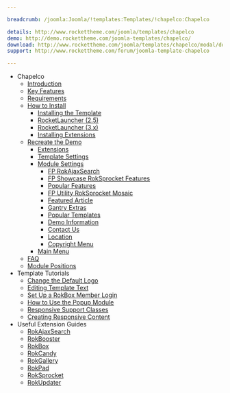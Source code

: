 ```yaml
---

breadcrumb: /joomla:Joomla/!templates:Templates/!chapelco:Chapelco

details: http://www.rockettheme.com/joomla/templates/chapelco
demo: http://demo.rockettheme.com/joomla-templates/chapelco/
download: http://www.rockettheme.com/joomla/templates/chapelco/modal/downloads
support: http://www.rockettheme.com/forum/joomla-template-chapelco

---
```


* Chapelco
    * [Introduction]()
    * [Key Features](INDEX.md#key-features)
    * [Requirements](INDEX.md#requirements)
    * [How to Install](../../platform/templates.md#how-to-install)
        * [Installing the Template](../../platform/templates.md#how-to-install-a-joomla-template)
        * [RocketLauncher (2.5)](../../platform/install_joomla_25.md)
        * [RocketLauncher (3.x)](../../platform/install_joomla_3x.md)
        * [Installing Extensions](../../platform/extensions.md#how-to-install-an-extension)
    * [Recreate the Demo](demo.md)
        * [Extensions](demo.md#recommended-extensions)
        * [Template Settings](demo_override.md)
        * [Module Settings](demo.md#module-settings)
            * [FP RokAjaxSearch](demo_module_1.md)
            * [FP Showcase RokSprocket Features](demo_module_2.md)
            * [Popular Features](demo_module_3.md)
            * [FP Utility RokSprocket Mosaic](demo_module_4.md)
            * [Featured Article](demo_module_5.md)
            * [Gantry Extras](demo_module_6.md)
            * [Popular Templates](demo_module_7.md)
            * [Demo Information](demo_module_8.md)
            * [Contact Us](demo_module_9.md)
            * [Location](demo_module_10.md)
            * [Copyright Menu](demo_module_11.md)
        * [Main Menu](demo.md#menu-settings)
    * [FAQ](faq.md)
    * [Module Positions](positions.md)
* Template Tutorials
    * [Change the Default Logo](../../basic/how_to_edit_the_logo.md)
    * [Editing Template Text](../../basic/how_to_edit_template_text.md)
    * [Set Up a RokBox Member Login](../../basic/how_to_set_up_a_rokbox_member_login.md)
    * [How to Use the Popup Module](../../basic/how_to_use_popup_module.md)
    * [Responsive Support Classes](../../basic/responsive_support_classes.md)
    * [Creating Responsive Content](../../basic/creating_responsive_content.md)
* Useful Extension Guides
    * [RokAjaxSearch](../../extensions/rokajaxsearch/)
    * [RokBooster](../../extensions/rokbooster/)
    * [RokBox](../../extensions/rokbox/)
    * [RokCandy](../../extensions/rokcandy)
    * [RokGallery](../../extensions/rokgallery/)
    * [RokPad](../../extensions/rokpad/)
    * [RokSprocket](../../extensions/roksprocket/)
    * [RokUpdater](../../extensions/rokupdater/)